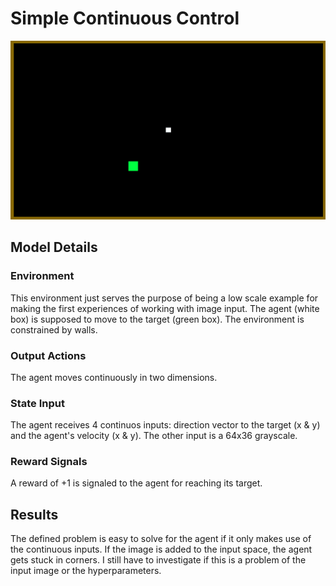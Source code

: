 
# Simple Continuous Control

![Environment](images/SimpleContinuousControl/environment.png)

## Model Details

### Environment

This environment just serves the purpose of being a low scale example for making the first experiences of working with image input. The agent (white box) is supposed to move to the target (green box). The environment is constrained by walls. 

### Output Actions

The agent moves continuously in two dimensions.

### State Input

The agent receives 4 continuos inputs: direction vector to the target (x & y) and the agent's velocity (x & y). The other input is a 64x36 grayscale.

### Reward Signals

A reward of +1 is signaled to the agent for reaching its target.

## Results

The defined problem is easy to solve for the agent if it only makes use of the continuous inputs. If the image is added to the input space, the agent gets stuck in corners. I still have to investigate if this is a problem of the input image or the hyperparameters.